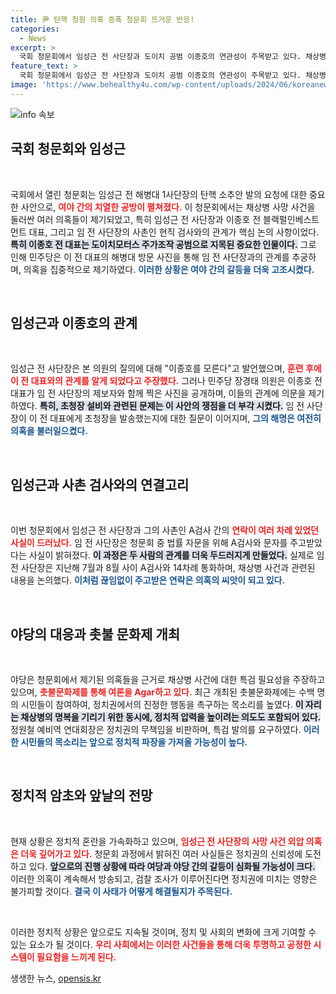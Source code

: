 ```yaml
---
title: 尹 탄핵 청원 의혹 증폭 청문회 뜨거운 반응!
categories:
  - News
excerpt: >
  국회 청문회에서 임성근 전 사단장과 도이치 공범 이종호의 연관성이 주목받고 있다. 채상병 사건 수사 외압 의혹으로 긴장이 고조된 가운데, 여야의 공방이 이어지며 특검 필요성이 대두되고 있다. 
feature_text: >
  국회 청문회에서 임성근 전 사단장과 도이치 공범 이종호의 연관성이 주목받고 있다. 채상병 사건 수사 외압 의혹으로 긴장이 고조된 가운데, 여야의 공방이 이어지며 특검 필요성이 대두되고 있다. 
image: 'https://www.behealthy4u.com/wp-content/uploads/2024/06/koreanews.jpg'
---
```


<p><img src="https://www.behealthy4u.com/wp-content/uploads/2024/06/koreanews.jpg" alt="info 속보" /></p>

<h2 data-ke-size="size26">국회 청문회와 임성근</h2>

<p data-ke-size="size16">&nbsp;</p>

<p>국회에서 열린 청문회는 임성근 전 해병대 1사단장의 탄핵 소추안 발의 요청에 대한 중요한 사안으로, <b><span style="color: #ee2323;">여야 간의 치열한 공방이 펼쳐졌다.</span></b> 이 청문회에서는 채상병 사망 사건을 둘러싼 여러 의혹들이 제기되었고, 특히 임성근 전 사단장과 이종호 전 블랙펄인베스트먼트 대표, 그리고 임 전 사단장의 사촌인 현직 검사와의 관계가 핵심 논의 사항이었다. <b><span style="background-color: #21538527;">특히 이종호 전 대표는 도이치모터스 주가조작 공범으로 지목된 중요한 인물이다.</span></b> 그로 인해 민주당은 이 전 대표의 해병대 방문 사진을 통해 임 전 사단장과의 관계를 추궁하며, 의혹을 집중적으로 제기하였다. <b><span style="color: #1a5490;">이러한 상황은 여야 간의 갈등을 더욱 고조시켰다.</span></b></p>

<p data-ke-size="size16">&nbsp;</p>

<h2 data-ke-size="size26">임성근과 이종호의 관계</h2>

<p data-ke-size="size16">&nbsp;</p>

<p>임성근 전 사단장은 본 의원의 질의에 대해 "이종호를 모른다"고 발언했으며, <b><span style="color: #ee2323;">훈련 후에 이 전 대표와의 관계를 알게 되었다고 주장했다.</span></b> 그러나 민주당 장경태 의원은 이종호 전 대표가 임 전 사단장의 제보자와 함께 찍은 사진을 공개하며, 이들의 관계에 의문을 제기하였다. <b><span style="background-color: #21538527;">특히, 초청장 설비와 관련된 문제는 이 사안의 쟁점을 더 부각 시켰다.</span></b> 임 전 사단장이 이 전 대표에게 초청장을 발송했는지에 대한 질문이 이어지며, <b><span style="color: #1a5490;">그의 해명은 여전히 의혹을 불러일으켰다.</span></b></p>

<p data-ke-size="size16">&nbsp;</p>

<h2 data-ke-size="size26">임성근과 사촌 검사와의 연결고리</h2>

<p data-ke-size="size16">&nbsp;</p>

<p>이번 청문회에서 임성근 전 사단장과 그의 사촌인 A검사 간의 <b><span style="color: #ee2323;">연락이 여러 차례 있었던 사실이 드러났다.</span></b> 임 전 사단장은 청문회 중 법률 자문을 위해 A검사와 문자를 주고받았다는 사실이 밝혀졌다. <b><span style="background-color: #21538527;">이 과정은 두 사람의 관계를 더욱 두드러지게 만들었다.</span></b> 실제로 임 전 사단장은 지난해 7월과 8월 사이 A검사와 14차례 통화하며, 채상병 사건과 관련된 내용을 논의했다. <b><span style="color: #1a5490;">이처럼 끊임없이 주고받은 연락은 의혹의 씨앗이 되고 있다.</span></b></p>

<p data-ke-size="size16">&nbsp;</p>

<h2 data-ke-size="size26">야당의 대응과 촛불 문화제 개최</h2>

<p data-ke-size="size16">&nbsp;</p>

<p>야당은 청문회에서 제기된 의혹들을 근거로 채상병 사건에 대한 특검 필요성을 주장하고 있으며, <b><span style="color: #ee2323;">촛불문화제를 통해 여론을 Agar하고 있다.</span></b> 최근 개최된 촛불문화제에는 수백 명의 시민들이 참여하여, 정치권에서의 진정한 행동을 촉구하는 목소리를 높였다. <b><span style="background-color: #21538527;">이 자리는 채상병의 명복을 기리기 위한 동시에, 정치적 압력을 높이려는 의도도 포함되어 있다.</span></b> 정원철 예비역 연대회장은 정치권의 무책임을 비판하며, 특검 발의를 요구하였다. <b><span style="color: #1a5490;">이러한 시민들의 목소리는 앞으로 정치적 파장을 가져올 가능성이 높다.</span></b></p>

<p data-ke-size="size16">&nbsp;</p>

<h2 data-ke-size="size26">정치적 암초와 앞날의 전망</h2>

<p data-ke-size="size16">&nbsp;</p>

<p>현재 상황은 정치적 혼란을 가속화하고 있으며, <b><span style="color: #ee2323;">임성근 전 사단장의 사망 사건 외압 의혹은 더욱 깊어가고 있다.</span></b> 청문회 과정에서 밝혀진 여러 사실들은 정치권의 신뢰성에 도전하고 있다. <b><span style="background-color: #21538527;">앞으로의 진행 상황에 따라 여당과 야당 간의 갈등이 심화될 가능성이 크다.</span></b> 이러한 의혹이 계속해서 방송되고, 검찰 조사가 이루어진다면 정치권에 미치는 영향은 불가피할 것이다. <b><span style="color: #1a5490;">결국 이 사태가 어떻게 해결될지가 주목된다.</span></b></p>

<p data-ke-size="size16">&nbsp;</p>

<p>이러한 정치적 상황은 앞으로도 지속될 것이며, 정치 및 사회의 변화에 크게 기여할 수 있는 요소가 될 것이다. <b><span style="color: #ee2323;">우리 사회에서는 이러한 사건들을 통해 더욱 투명하고 공정한 시스템이 필요함을 느끼게 된다.</span></b></p>
생생한 뉴스, <a href="https://opensis.kr" rel="dofollow">opensis.kr</a>


